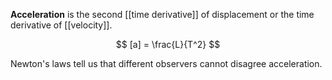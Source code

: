 **Acceleration** is the second [[time derivative]] of displacement or the time derivative of [[velocity]].

$$
[a] = \frac{L}{T^2}
$$

Newton's laws tell us that different observers cannot disagree acceleration.